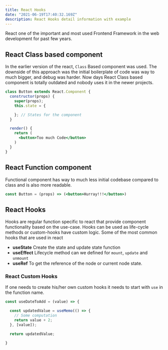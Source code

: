 ```yaml
---
title: React Hooks
date: "2021-06-19T17:40:32.169Z"
description: React Hooks detail information with example
---
```


React one of the important and most used Frontend Framework in the web
development for past few years.

## React Class based component

In the earlier version of the react, `Class` Based component was used. The downside
of this approach was the initial boilerplate of code was way to much bigger, and debug
was harder. Now days React Class based component is totally outdated and nobody uses it
in the newer projects.

```jsx
class Button extends React.Component {
  constructor(props) {
    super(props);
    this.state = {

    }; // States for the component
  }

  render() {
    return (
      <button>Too much Code</button>
    )
  }
}

```

## React Function component

Functional component has way to much less initial codebase compared to class and is also more
readable.

```jsx
const Button = (props) => (<button>Hurray!!!</button>)

```

## React Hooks

Hooks are regular function specific to react that provide component functionality based on the
use-case. Hooks can be used as life-cycle methods or custom-hooks have custom logic.
Some of the most common hooks that are used in react

- **useState** Create the state and update state function
- **useEffect** Lifecycle method can we defined for `mount`, `update` and `unmount`
- **useRef** To get the reference of the node or current node state.


### React Custom Hooks

If one needs to create his/her own custom hooks it needs to start with `use` in the
function name.

```jsx
const useDateToAdd = (value) => {

  const updatedValue = useMemo(() => {
    // Some computation
    return value + 2;
  }, [value]);

  return updatedValue;

}

```

